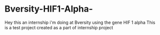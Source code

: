 # Bversity-HIF1-Alpha-
Hey this an internship i'm doing at Bversity using the gene HIF 1 alpha
This is a test project created as a part of internship project 
